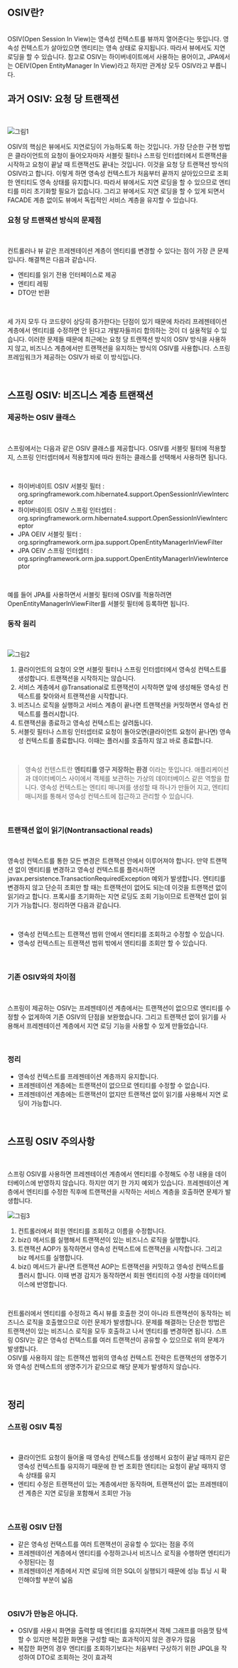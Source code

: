 

## OSIV란?
<Br>
OSIV(Open Session In View)는 영속성 컨텍스트를 뷰까지 열어준다는 뜻입니다. 영속성 컨텍스트가 살아있으면 엔티티는 영속 상태로 유지됩니다. 따라서 뷰에서도 지연 로딩을 할 수 있습니다. 참고로 OSIV는 하이버네이트에서 사용하는 용어이고, JPA에서는 OEIV(Open EntityManager In View)라고 하지만 관계상 모두 OSIV라고 부릅니다.

<br>

## 과거 OSIV: 요청 당 트랜잭션
<Br>

![그림1](1.png)

OSIV의 핵심은 뷰에서도 지연로딩이 가능하도록 하는 것입니다. 가장 단순한 구현 방법은 클라이언트의 요청이 들어오자마자 서블릿 필터나 스프링 인터셉터에서 트랜잭션을 시작하고 요청이 끝날 때 트랜잭션도 끝내는 것입니다. 이것을 요청 당 트랜잭션 방식의 OSIV라고 합니다. 이렇게 하면 영속성 컨텍스트가 처음부터 끝까지 살아있으므로 조회한 엔티티도 영속 상태를 유지합니다. 따라서 뷰에서도 지연 로딩을 할 수 있으므로 엔티티를 미리 초기화할 필요가 없습니다. 그리고 뷰에서도 지연 로딩을 할 수 있게 되면서 FACADE 계층 없이도 뷰에서 독립적인 서비스 계층을 유지할 수 있습니다.
<br>

### 요청 당 트랜잭션 방식의 문제점
<br>

컨트롤러나 뷰 같은 프레젠테이션 계층이 엔티티를 변경할 수 있다는 점이 가장 큰 문제입니다. 해결책은 다음과 같습니다.
<br>

+ 엔티티를 읽기 전용 인터페이스로 제공
+ 엔티티 레핑
+ DTO만 반환

<br>

세 가지 모두 다 코드량이 상당히 증가한다는 단점이 있기 때문에 차라리 프레젠테이션 계층에서 엔티티를 수정하면 안 된다고 개발자들끼리 합의하는 것이 더 실용적일 수 있습니다. 이러한 문제들 때문에 최근에는 요청 당 트랜잭션 방식의 OSIV 방식을 사용하지 않고, 비즈니스 계층에서만 트랜잭션을 유지하는 방식의 OSIV를 사용합니다. 스프링 프레임워크가 제공하는 OSIV가 바로 이 방식입니다.

<br>


## 스프링 OSIV: 비즈니스 계층 트랜잭션
### 제공하는 OSIV 클래스
<br>

스프링에서는 다음과 같은 OSIV 클래스를 제공합니다. OSIV를 서블릿 필터에 적용할지, 스프링 인터셉터에서 적용할지에 따라 원하는 클래스를 선택해서 사용하면 됩니다.

<br>

+ 하이버네이트 OSIV 서블릿 필터 : org.springframework.com.hibernate4.support.OpenSessionInViewInterceptor
+ 하이버네이트 OSIV 스프링 인터셉터 : org.springframework.orm.hibernate4.support.OpenSessionInViewInterceptor
+ JPA OEIV 서블릿 필터 : org.springframework.orm.jpa.support.OpenEntityManagerInViewFilter
+ JPA OEIV 스프링 인터셉터 : org.springframework.orm.jpa.support.OpenEntityManagerInViewInterceptor

<br>

예를 들어 JPA를 사용하면서 서블릿 필터에 OSIV를 적용하려면 OpenEntityManagerInViewFilter를 서블릿 필터에 등록하면 됩니다.
<br>

### 동작 원리
<br>

![그림2](2.png)

1. 클라이언트의 요청이 오면 서블릿 필터나 스프링 인터셉터에서 영속성 컨텍스트를 생성합니다. 트랜잭션을 시작하지는 않습니다.
2. 서비스 계층에서 @Transational로 트랜잭션이 시작하면 앞에 생성해둔 영속성 컨텍스트를 찾아와서 트랜잭션을 시작합니다.
3. 비즈니스 로직을 실행하고 서비스 계층이 끝나면 트랜잭션을 커밋하면서 영속성 컨텍스트를 플러시합니다.
4. 트랜잭션을 종료하고 영속성 컨텍스트는 살려둡니다.
5. 서블릿 필터나 스프링 인터셉터로 요청이 돌아오면(클라이언트 요청이 끝나면) 영속성 컨텍스트를 종료합니다. 이때는 플러시를 호출하지 않고 바로 종료합니다.

<Br>
  
> 영속성 컨텐스트란 __엔티티를 영구 저장하는 환경__ 이라는 뜻입니다. 애플리케이션과 데이터베이스 사이에서 객체를 보관하는 가상의 데이터베이스 같은 역할을 합니다. 영속성 컨텍스트는 엔티티 매니저를 생성할 때 하나가 만들어 지고, 엔티티 매니저를 통해서 영속성 컨텍스트에 접근하고 관리할 수 있습니다.  

<br>

### 트랜잭션 없이 읽기(Nontransactional reads)
<br>

영속성 컨텍스트를 통한 모든 변경은 트랜잭션 안에서 이루어져야 합니다. 만약 트랜잭션 없이 엔티티를 변경하고 영속성 컨텍스트를 플러시하면 javax.persistence.TransactionRequiredException 예외가 발생합니다. 엔티티를 변경하지 않고 단순히 조회만 할 때는 트랜잭션이 없어도 되는데 이것을 트랜잭션 없이 읽기라고 합니다. 프록시를 초기화하는 지연 로딩도 조회 기능이므로 트랜잭션 없이 읽기가 가능합니다. 정리하면 다음과 같습니다.

<br>

+ 영속성 컨텍스트는 트랜잭션 범위 안에서 엔티티를 조회하고 수정할 수 있습니다.
+ 영속성 컨텍스트는 트랜잭션 범위 밖에서 엔티티를 조회만 할 수 있습니다.

<br>

### 기존 OSIV와의 차이점
<br>

스프링이 제공하는 OSIV는 프레젠테이션 계층에서는 트랜잭션이 없으므로 엔티티를 수정할 수 없게하여 기존 OSIV의 단점을 보완했습니다. 그리고 트랜잭션 없이 읽기를 사용해서 프레젠테이션 계층에서 지연 로딩 기능을 사용할 수 있게 만들었습니다.

<br>

### 정리
+ 영속성 컨텍스트를 프레젠테이션 계층까지 유지합니다.
+ 프레젠테이션 계층에는 트랜잭션이 없으므로 엔티티를 수정할 수 없습니다.
+ 프레젠테이션 계층에는 트랜잭션이 없지만 트랜잭션 없이 읽기를 사용해서 지연 로딩이 가능합니다.

<br>

## 스프링 OSIV 주의사항
<br>

스프링 OSIV를 사용하면 프레젠테이션 계층에서 엔티티를 수정해도 수정 내용을 데이터베이스에 반영하지 않습니다. 하지만 여기 한 가지 예외가 있습니다. 프레젠테이션 계층에서 엔티티를 수정한 직후에 트랜잭션을 시작하는 서비스 계층을 호출하면 문제가 발생합니다.


![그림3](3.png)

1. 컨트롤러에서 회원 엔티티를 조회하고 이름을 수정합니다.
2. biz() 메서드를 실행해서 트랜잭션이 있는 비즈니스 로직을 실행합니다.
3. 트랜잭션 AOP가 동작하면서 영속성 컨텍스트에 트랜잭션을 시작합니다. 그리고 biz 메서드를 실행합니다.
4. biz() 메서드가 끝나면 트랜잭션 AOP는 트랜잭션을 커밋하고 영속성 컨텍스트를 플러시 합니다. 이때 변경 감지가 동작하면서 회원 엔티티의 수정 사항을 데이터베이스에 반영합니다.

<br>

컨트롤러에서 엔티티를 수정하고 즉시 뷰를 호출한 것이 아니라 트랜잭션이 동작하는 비즈니스 로직을 호출했으므로 이런 문제가 발생합니다. 문제를 해결하는 단순한 방법은 트랜잭션이 있는 비즈니스 로직을 모두 호출하고 나서 엔티티를 변경하면 됩니다. 스프링 OSIV는 같은 영속성 컨텍스트를 여러 트랜잭션이 공유할 수 있으므로 위의 문제가 발생합니다.  
OSIV를 사용하지 않는 트랜잭션 범위의 영속성 컨텍스트 전략은 트랜잭션의 생명주기와 영속성 컨텍스트의 생명주기가 같으므로 해당 문제가 발생하지 않습니다.

<br>

## 정리
### 스프링 OSIV 특징
<br>

+ 클라이언트 요청이 들어올 때 영속성 컨텍스트틀 생성해서 요청이 끝날 때까지 같은 영속성 컨텍스트틀 유지하기 때문에 한 번 조회한 엔티티는 요청이 끝날 때까지 영속 상태를 유지
+ 엔티티 수정은 트랜잭션이 있는 계층에서만 동작하며, 트랜잭션이 없는 프레젠테이션 계층은 지연 로딩을 포함해서 조회만 가능

<br>

### 스프링 OSIV 단점
+ 같은 영속성 컨택스트를 여러 트랜잭션이 공유할 수 있다는 점을 주의
+ 프레젠테이션 계층에서 엔티티를 수정하고나서 비즈니스 로직을 수행하면 엔티티가 수정된다는 점
+ 프레젠테이션 계층에서 지연 로딩에 의한 SQL이 실행되기 때문에 성능 튜닝 시 확인해야할 부분이 넓음

<br>

### OSIV가 만능은 아니다.
+ OSIV를 사용시 화면을 출력할 때 엔티티를 유지하면서 객체 그래프를 마음껏 탐색할 수 있지만 복잡환 화면을 구성할 때는 효과적이지 않은 경우가 많음
+ 복잡한 화면의 경우 엔티티를 조회하기보다는 처음부터 구상하기 위한 JPQL을 작성하여 DTO로 조회하는 것이 효과적

